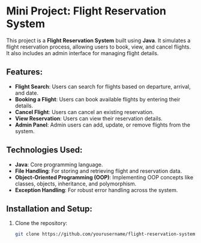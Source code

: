 # Mini Project: Flight Reservation System

This project is a **Flight Reservation System** built using **Java**. It simulates a flight reservation process, allowing users to book, view, and cancel flights. It also includes an admin interface for managing flight details.

## Features:
- **Flight Search**: Users can search for flights based on departure, arrival, and date.
- **Booking a Flight**: Users can book available flights by entering their details.
- **Cancel Flight**: Users can cancel an existing reservation.
- **View Reservation**: Users can view their reservation details.
- **Admin Panel**: Admin users can add, update, or remove flights from the system.

## Technologies Used:
- **Java**: Core programming language.
- **File Handling**: For storing and retrieving flight and reservation data.
- **Object-Oriented Programming (OOP)**: Implementing OOP concepts like classes, objects, inheritance, and polymorphism.
- **Exception Handling**: For robust error handling across the system.

## Installation and Setup:

1. Clone the repository:
   ```bash
   git clone https://github.com/yourusername/flight-reservation-system.git
